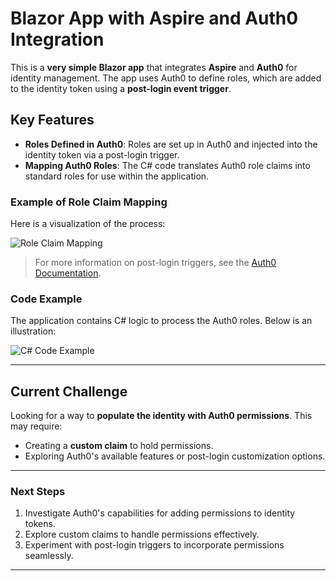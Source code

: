 # Blazor App with Aspire and Auth0 Integration

This is a **very simple Blazor app** that integrates **Aspire** and **Auth0** for identity management. The app uses Auth0 to define roles, which are added to the identity token using a **post-login event trigger**.

## Key Features

- **Roles Defined in Auth0**: Roles are set up in Auth0 and injected into the identity token via a post-login trigger.
- **Mapping Auth0 Roles**: The C# code translates Auth0 role claims into standard roles for use within the application.

### Example of Role Claim Mapping

Here is a visualization of the process:

![Role Claim Mapping](https://github.com/user-attachments/assets/5f7a6388-aad1-4c49-bd46-3519234bee60)

> For more information on post-login triggers, see the [Auth0 Documentation](https://auth0.com/docs/customize/actions/explore-triggers).

### Code Example

The application contains C# logic to process the Auth0 roles. Below is an illustration:

![C# Code Example](https://github.com/user-attachments/assets/455727c8-a346-428c-887e-f5ef89f55947)

---

## Current Challenge

Looking for a way to **populate the identity with Auth0 permissions**. This may require:

- Creating a **custom claim** to hold permissions.
- Exploring Auth0's available features or post-login customization options.

---

### Next Steps

1. Investigate Auth0's capabilities for adding permissions to identity tokens.
2. Explore custom claims to handle permissions effectively.
3. Experiment with post-login triggers to incorporate permissions seamlessly.

---
